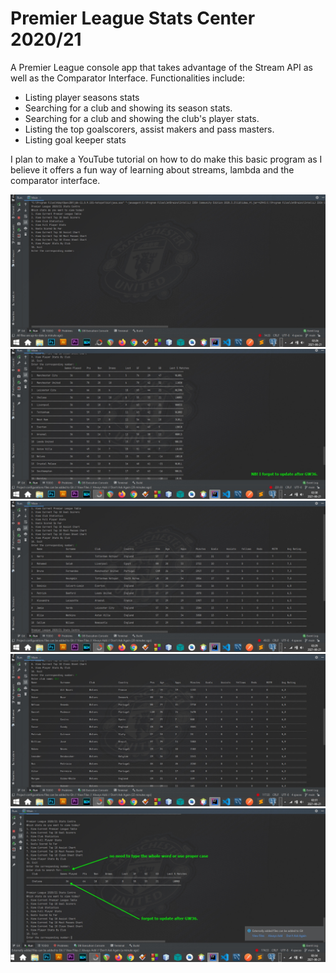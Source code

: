 # Premier League Stats Center 2020/21

A Premier League console app that takes advantage of the Stream API as well as the Comparator Interface. Functionalities
include:

- Listing player seasons stats
- Searching for a club and showing its season stats.
- Searching for a club and showing the club's player stats.
- Listing the top goalscorers, assist makers and pass masters.
- Listing goal keeper stats

I plan to make a YouTube tutorial on how to do make this basic program as I believe it offers a fun way of learning
about streams, lambda and the comparator interface.

<img src = "./UI.jpg">
<img src="./premTable.jpg">
<img src="./goals.jpg">
<img src="./searchByClub.jpg">
<img src="./clubStats.jpg">